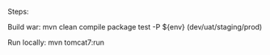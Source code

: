 Steps:

Build war: mvn clean compile package test -P ${env} (dev/uat/staging/prod)

Run locally: mvn tomcat7:run
